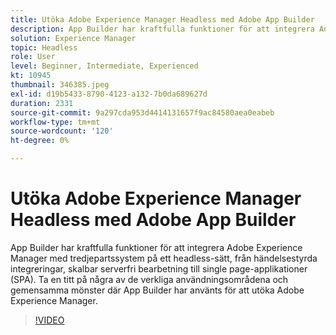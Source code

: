 ```yaml
---
title: Utöka Adobe Experience Manager Headless med Adobe App Builder
description: App Builder har kraftfulla funktioner för att integrera Adobe Experience Manager med tredjepartssystem på ett headless-sätt, från händelsestyrda integreringar, skalbar serverfri bearbetning till single page-applikationer (SPA). Ta en titt på några av de verkliga användningsområdena och gemensamma mönster där App Builder har använts för att utöka Adobe Experience Manager.
solution: Experience Manager
topic: Headless
role: User
level: Beginner, Intermediate, Experienced
kt: 10945
thumbnail: 346385.jpeg
exl-id: d19b5433-8790-4123-a132-7b0da689627d
duration: 2331
source-git-commit: 9a297cda953d4414131657f9ac84580aea0eabeb
workflow-type: tm+mt
source-wordcount: '120'
ht-degree: 0%

---
```


# Utöka Adobe Experience Manager Headless med Adobe App Builder

App Builder har kraftfulla funktioner för att integrera Adobe Experience Manager med tredjepartssystem på ett headless-sätt, från händelsestyrda integreringar, skalbar serverfri bearbetning till single page-applikationer (SPA). Ta en titt på några av de verkliga användningsområdena och gemensamma mönster där App Builder har använts för att utöka Adobe Experience Manager.

>[!VIDEO](https://video.tv.adobe.com/v/346385/?quality=12&learn=on)
